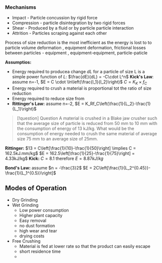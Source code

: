 ### Mechanisms
- Impact - Particle concussion by rigid force
- Compression - particle disintegration by two rigid forces
- Shear - Produced by a fluid or by particle particle interaction
- Attrition - Particles scraping against each other

Process of size reduction is the most inefficient 
as the energy is lost to to particle volume deformation , equipment deformation, frictional losses between particles - equipment , equipment-equipment, particle-paticle

**Assumptios:**
- Energy required to producea change $dL$ for a particle of size L is a simple power function of $L$:
	$\frac{dE}{dL} = -C\cdot L^n$
	**Kick's Law**:  assume n=-1,
	$E = C \cdot \ln\left(\frac{l_1}{l_2}\right)$
	$C = K_K\times f_C$
- Energy required to crush a material is proportional tot the ratio of size reduction
- Energy required to reduce size from 
- **Rittinger's Law:** assume n=-2,
	$E = K_Rf_C\left(\frac{1}{L_2}-\frac{1}{L_1}\right)$


> [!question] Question
> A material is crushed in a Blake jaw crusher such that the average size of particle is reduced from 50 mm to 10 mm with the consumption of energy of 13 kJ/kg. What would be the consumption of energy needed to crush the same material of average size 75 mm to an average size of 25mm.

**Rittinger:** $13 = C\left[\frac{1}{10}-\frac{1}{50}\right] \implies  C = 162.5kJ.mm/kg$
$E = 162.5\left[\frac{1}{25}-\frac{1}{75}\right] = 4.33kJ/kg$
**Kick:** $C = 8.1$ therefore $E = 8.87kJ/kg$

**Bond's Law:** assume $n = -\frac{3}2$
$E  = 2C\left[\frac{1}{L_2^{0.45}}-\frac{1}{L_1^{0.5}}\right]$

## Modes of Operation 
- Dry Grinding 
- Wet Grinding
	- Low power consumption
	- Higher plant capacity
	- Easy removal 
	- no dust formation
	- high wear and tear
	- drying costs
- Free Crushing
	- Material is fed at lower rate so that the product can easily escape
	- short residence time
	- 














